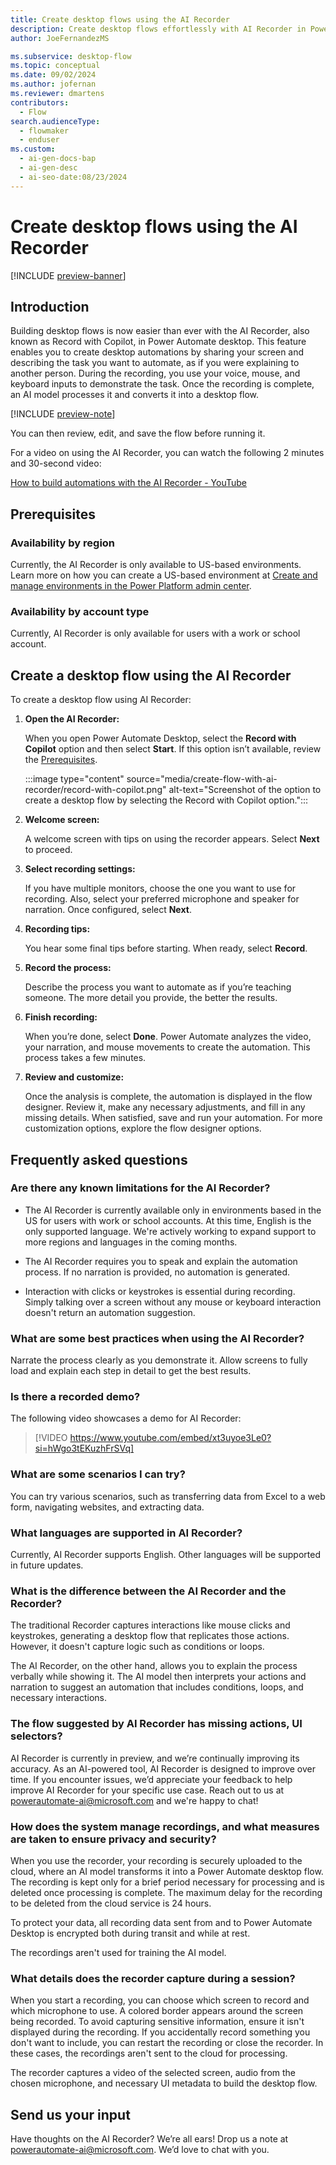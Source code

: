 ```yaml
---
title: Create desktop flows using the AI Recorder
description: Create desktop flows effortlessly with AI Recorder in Power Automate desktop by sharing your screen and narrating tasks to automate.
author: JoeFernandezMS

ms.subservice: desktop-flow
ms.topic: conceptual
ms.date: 09/02/2024
ms.author: jofernan
ms.reviewer: dmartens
contributors:
  - Flow
search.audienceType:
  - flowmaker
  - enduser
ms.custom:
  - ai-gen-docs-bap
  - ai-gen-desc
  - ai-seo-date:08/23/2024
---
```


# Create desktop flows using the AI Recorder

[!INCLUDE [preview-banner](~/../shared-content/shared/preview-includes/preview-banner.md)]

## Introduction

Building desktop flows is now easier than ever with the AI Recorder, also known as Record with Copilot, in Power Automate desktop. This feature enables you to create desktop automations by sharing your screen and describing the task you want to automate, as if you were explaining to another person. During the recording, you use your voice, mouse, and keyboard inputs to demonstrate the task. Once the recording is complete, an AI model processes it and converts it into a desktop flow.

[!INCLUDE [preview-note](~/../shared-content/shared/preview-includes/preview-note-pp.md)]

You can then review, edit, and save the flow before running it.

For a video on using the AI Recorder, you can watch the following 2 minutes and 30-second video:

[How to build automations with the AI Recorder - YouTube](https://www.youtube.com/watch?v=xt3uyoe3Le0)

## Prerequisites

### Availability by region

Currently, the AI Recorder is only available to US-based environments. Learn more on how you can create a US-based environment at [Create and manage environments in the Power Platform admin center](/power-platform/admin/create-environment).

### Availability by account type

Currently, AI Recorder is only available for users with a work or school account.

## Create a desktop flow using the AI Recorder

To create a desktop flow using AI Recorder:

1. **Open the AI Recorder:**

    When you open Power Automate Desktop, select the **Record with Copilot** option and then select **Start**. If this option isn’t available, review the [Prerequisites](#prerequisites).

    :::image type="content" source="media/create-flow-with-ai-recorder/record-with-copilot.png" alt-text="Screenshot of the option to create a desktop flow by selecting the Record with Copilot option.":::

1. **Welcome screen:**

    A welcome screen with tips on using the recorder appears. Select **Next** to proceed.

1. **Select recording settings:**

    If you have multiple monitors, choose the one you want to use for recording. Also, select your preferred microphone and speaker for narration. Once configured, select **Next**.

1. **Recording tips:**

    You hear some final tips before starting. When ready, select **Record**.

1. **Record the process:**

    Describe the process you want to automate as if you’re teaching someone. The more detail you provide, the better the results.

1. **Finish recording:**

    When you’re done, select **Done**. Power Automate analyzes the video, your narration, and mouse movements to create the automation. This process takes a few minutes.

1. **Review and customize:**

    Once the analysis is complete, the automation is displayed in the flow designer. Review it, make any necessary adjustments, and fill in any missing details. When satisfied, save and run your automation. For more customization options, explore the flow designer options.

## Frequently asked questions

### Are there any known limitations for the AI Recorder?

* The AI Recorder is currently available only in environments based in the US for users with work or school accounts. At this time, English is the only supported language. We're actively working to expand support to more regions and languages in the coming months.

* The AI Recorder requires you to speak and explain the automation process. If no narration is provided, no automation is generated.

* Interaction with clicks or keystrokes is essential during recording. Simply talking over a screen without any mouse or keyboard interaction doesn't return an automation suggestion.

### What are some best practices when using the AI Recorder?

Narrate the process clearly as you demonstrate it. Allow screens to fully load and explain each step in detail to get the best results.

### Is there a recorded demo?

The following video showcases a demo for AI Recorder:

> [!VIDEO https://www.youtube.com/embed/xt3uyoe3Le0?si=hWgo3tEKuzhFrSVq]

### What are some scenarios I can try?

You can try various scenarios, such as transferring data from Excel to a web form, navigating websites, and extracting data.

### What languages are supported in AI Recorder?

Currently, AI Recorder supports English. Other languages will be supported in future updates.

### What is the difference between the AI Recorder and the Recorder?

The traditional Recorder captures interactions like mouse clicks and keystrokes, generating a desktop flow that replicates those actions. However, it doesn't capture logic such as conditions or loops.

The AI Recorder, on the other hand, allows you to explain the process verbally while showing it. The AI model then interprets your actions and narration to suggest an automation that includes conditions, loops, and necessary interactions.

### The flow suggested by AI Recorder has missing actions, UI selectors?

AI Recorder is currently in preview, and we’re continually improving its accuracy. As an AI-powered tool, AI Recorder is designed to improve over time. If you encounter issues, we’d appreciate your feedback to help improve AI Recorder for your specific use case. Reach out to us at <powerautomate-ai@microsoft.com> and we're happy to chat!

### How does the system manage recordings, and what measures are taken to ensure privacy and security?

When you use the recorder, your recording is securely uploaded to the cloud, where an AI model transforms it into a Power Automate desktop flow. The recording is kept only for a brief period necessary for processing and is deleted once processing is complete. The maximum delay for the recording to be deleted from the cloud service is 24 hours.

To protect your data, all recording data sent from and to Power Automate Desktop is encrypted both during transit and while at rest.

The recordings aren't used for training the AI model.

### What details does the recorder capture during a session?

When you start a recording, you can choose which screen to record and which microphone to use. A colored border appears around the screen being recorded. To avoid capturing sensitive information, ensure it isn't displayed during the recording. If you accidentally record something you don't want to include, you can restart the recording or close the recorder. In these cases, the recordings aren't sent to the cloud for processing.

The recorder captures a video of the selected screen, audio from the chosen microphone, and necessary UI metadata to build the desktop flow.

## Send us your input

Have thoughts on the AI Recorder? We’re all ears! Drop us a note at <powerautomate-ai@microsoft.com>. We’d love to chat with you.
